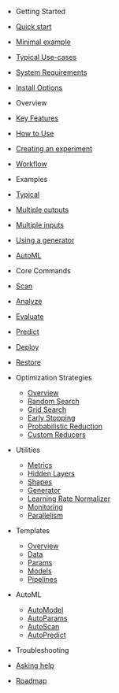 - Getting Started

 - [Quick start](README.md#quick-start)
 - [Minimal example](README.md#minimal-example)
 - [Typical Use-cases](README.md#typical-use-cases)
 - [System Requirements](README.md#system-requirements)
 - [Install Options](Install_Options.md)


- Overview

 - [Key Features](Overview.md#key-features)
 - [How to Use](Overview.md#how-to-use)
 - [Creating an experiment](Overview.md#creating-an-experiment)
 - [Workflow](Workflow.md)

- Examples

 - [Typical](Examples_Typical.md)
 - [Multiple outputs](Examples_Multiple_Outputs.md)
 - [Multiple inputs](Examples_Multiple_Inputs.md)
 - [Using a generator](Examples_Generator.md)
 - [AutoML](Examples_AutoML.md)

- Core Commands

 - [Scan](Scan.md)
 - [Analyze](Analyze.md)
 - [Evaluate](Evaluate.md)
 - [Predict](Predict.md)
 - [Deploy](Deploy.md)
 - [Restore](Restore.md)

- Optimization Strategies

  - [Overview](Optimization_Strategies.md#optimization-strategies)
  - [Random Search](Optimization_Strategies.md#random-search)
  - [Grid Search](Optimization_Strategies.md#grid-search)
  - [Early Stopping](Optimization_Strategies.md#early-stopping)
  - [Probabilistic Reduction](Probabilistic_Reduction.md)
  - [Custom Reducers](Custom_Reducers.md)

- Utilities

  - [Metrics](Metrics.md)
  - [Hidden Layers](Hidden_Layers.md)
  - [Shapes](Hidden_Layers.md#shapes)
  - [Generator](Generator.md)
  - [Learning Rate Normalizer](Learning_Rate_Normalizer.md)
  - [Monitoring](Monitoring.md)
  - [Parallelism](Parallelism.md)

- Templates

  - [Overview](Templates.md)
  - [Data](Templates.md#datasets)
  - [Params](Templates.md#params)
  - [Models](Templates.md#models)
  - [Pipelines](Templates.md#pipelines)

- AutoML

  - [AutoModel](AutoModel.md)
  - [AutoParams](AutoParams.md)
  - [AutoScan](AutoScan.md)
  - [AutoPredict](AutoPredict.md)

- Troubleshooting

 - [Asking help](Asking_Help.md)
 - [Roadmap](Roadmap.md)
